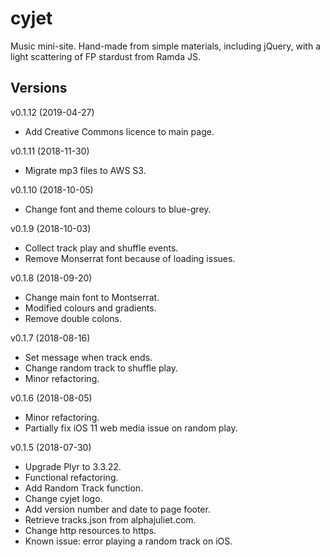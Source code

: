 # cyjet

Music mini-site. Hand-made from simple materials, including jQuery, with a light scattering of FP stardust from Ramda JS.

## Versions

v0.1.12 (2019-04-27)

* Add Creative Commons licence to main page.

v0.1.11 (2018-11-30)

* Migrate mp3 files to AWS S3.

v0.1.10 (2018-10-05)

* Change font and theme colours to blue-grey.

v0.1.9 (2018-10-03)

* Collect track play and shuffle events.
* Remove Monserrat font because of loading issues.

v0.1.8 (2018-09-20)

* Change main font to Montserrat.
* Modified colours and gradients.
* Remove double colons.

v0.1.7 (2018-08-16)

* Set message when track ends.
* Change random track to shuffle play.
* Minor refactoring.

v0.1.6 (2018-08-05)

* Minor refactoring.
* Partially fix iOS 11 web media issue on random play.

v0.1.5 (2018-07-30)

* Upgrade Plyr to 3.3.22.
* Functional refactoring.
* Add Random Track function.
* Change cyjet logo.
* Add version number and date to page footer.
* Retrieve tracks.json from alphajuliet.com.
* Change http resources to https.
* Known issue: error playing a random track on iOS.
